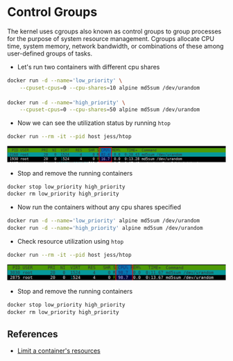 # Control Groups

The kernel uses cgroups also known as control groups to group processes for the purpose of system resource management. Cgroups allocate CPU time, system memory, network bandwidth, or combinations of these among user-defined groups of tasks.

* Let's run two containers with different cpu shares

```bash
docker run -d --name='low_priority' \
    --cpuset-cpus=0 --cpu-shares=10 alpine md5sum /dev/urandom

docker run -d --name='high_priority' \
    --cpuset-cpus=0 --cpu-shares=50 alpine md5sum /dev/urandom
```

* Now we can see the utilization status by running `htop`

```bash
docker run --rm -it --pid host jess/htop
```

![cgroup with shares](images/cgroup-with-shares.png)

* Stop and remove the running containers

```bash
docker stop low_priority high_priority
docker rm low_priority high_priority
```

* Now run the containers without any cpu shares specified

```bash
docker run -d --name='low_priority' alpine md5sum /dev/urandom
docker run -d --name='high_priority' alpine md5sum /dev/urandom
```

* Check resource utilization using `htop`

```bash
docker run --rm -it --pid host jess/htop
```

![cgroup without shares](images/cgroup-with-out-shares.png)

* Stop and remove the running containers

```bash
docker stop low_priority high_priority
docker rm low_priority high_priority
```


## References

* [Limit a container's resources](https://docs.docker.com/v17.09/engine/admin/resource_constraints/)